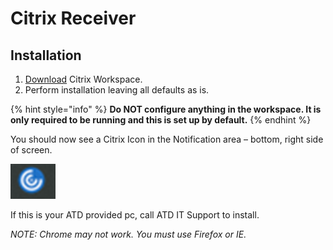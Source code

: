 # Citrix Receiver

## Installation

1. [Download](https://www.citrix.com/downloads/workspace-app/) Citrix Workspace.
2. Perform installation leaving all defaults as is.  

{% hint style="info" %}
**Do NOT configure anything in the workspace. It is only required to be running and this is set up by default.**
{% endhint %}

You should now see a Citrix Icon in the Notification area – bottom, right side of screen.

![](../../.gitbook/assets/image%20%2880%29.png)

If this is your ATD provided pc, call ATD IT Support to install.

_NOTE: Chrome may not work. You must use Firefox or IE._

